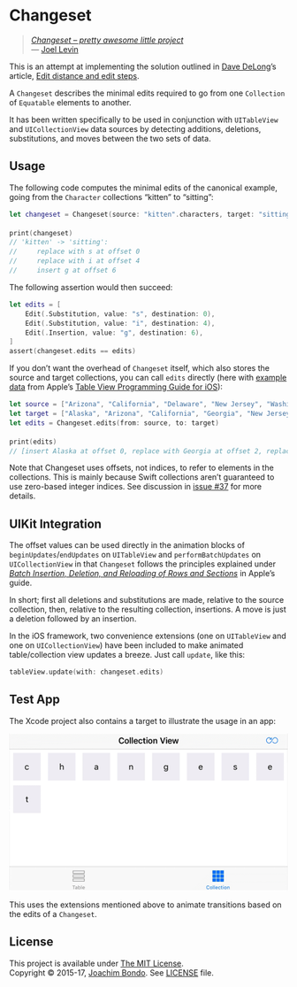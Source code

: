 # Changeset

> _[Changeset – pretty awesome little project](https://twitter.com/joeldev/status/685253183992500225)_  
> — [Joel Levin](https://github.com/joeldev)

This is an attempt at implementing the solution outlined in [Dave DeLong](https://github.com/davedelong)’s article, [Edit distance and edit steps](http://davedelong.tumblr.com/post/134367865668/edit-distance-and-edit-steps).

A `Changeset` describes the minimal edits required to go from one `Collection` of `Equatable` elements to another.

It has been written specifically to be used in conjunction with `UITableView` and `UICollectionView` data sources by detecting additions, deletions, substitutions, and moves between the two sets of data.

## Usage

The following code computes the minimal edits of the canonical example, going from the `Character` collections “kitten” to “sitting”:

```swift
let changeset = Changeset(source: "kitten".characters, target: "sitting".characters)

print(changeset)
// 'kitten' -> 'sitting':
//     replace with s at offset 0
//     replace with i at offset 4
//     insert g at offset 6
```

The following assertion would then succeed:

```swift
let edits = [
    Edit(.Substitution, value: "s", destination: 0),
    Edit(.Substitution, value: "i", destination: 4),
    Edit(.Insertion, value: "g", destination: 6),
]
assert(changeset.edits == edits)
```

If you don’t want the overhead of `Changeset` itself, which also stores the source and target collections, you can call `edits` directly (here with [example data](https://developer.apple.com/library/ios/documentation/UserExperience/Conceptual/TableView_iPhone/ManageInsertDeleteRow/ManageInsertDeleteRow.html#//apple_ref/doc/uid/TP40007451-CH10-SW16) from Apple’s [Table View Programming Guide for iOS](https://developer.apple.com/library/ios/documentation/UserExperience/Conceptual/TableView_iPhone/AboutTableViewsiPhone/AboutTableViewsiPhone.html)):

```swift
let source = ["Arizona", "California", "Delaware", "New Jersey", "Washington"]
let target = ["Alaska", "Arizona", "California", "Georgia", "New Jersey", "Virginia"]
let edits = Changeset.edits(from: source, to: target)

print(edits)
// [insert Alaska at offset 0, replace with Georgia at offset 2, replace with Virginia at offset 4]
```

Note that Changeset uses offsets, not indices, to refer to elements in the collections. This is mainly because Swift collections aren’t guaranteed to use zero-based integer indices. See discussion in [issue #37](https://github.com/osteslag/Changeset/issues/37) for more details.

## UIKit Integration

The offset values can be used directly in the animation blocks of `beginUpdates`/`endUpdates` on `UITableView` and `performBatchUpdates` on `UICollectionView` in that `Changeset` follows the principles explained under [_Batch Insertion, Deletion, and Reloading of Rows and Sections_](https://developer.apple.com/library/ios/documentation/UserExperience/Conceptual/TableView_iPhone/ManageInsertDeleteRow/ManageInsertDeleteRow.html#//apple_ref/doc/uid/TP40007451-CH10-SW9) in Apple’s guide.

In short; first all deletions and substitutions are made, relative to the source collection, then, relative to the resulting collection, insertions. A move is just a deletion followed by an insertion.

In the iOS framework, two convenience extensions (one on `UITableView` and one on `UICollectionView`) have been included to make animated table/collection view updates a breeze. Just call `update`, like this:

```swift
tableView.update(with: changeset.edits)
```
  
## Test App

The Xcode project also contains a target to illustrate the usage in an app:

![Test App](Test%20App/Screen.gif "Test App")

This uses the extensions mentioned above to animate transitions based on the edits of a `Changeset`.

## License

This project is available under [The MIT License](http://opensource.org/licenses/MIT).  
Copyright © 2015-17, [Joachim Bondo](mailto:joachim@bondo.net). See [LICENSE](LICENSE.md) file.
